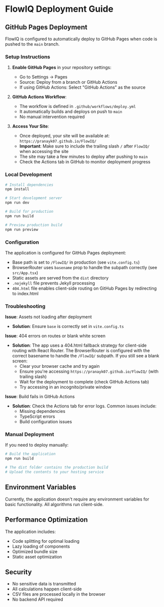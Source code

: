 # FlowIQ Deployment Guide

## GitHub Pages Deployment

FlowIQ is configured to automatically deploy to GitHub Pages when code is pushed to the `main` branch.

### Setup Instructions

1. **Enable GitHub Pages** in your repository settings:
   - Go to Settings → Pages
   - Source: Deploy from a branch or GitHub Actions
   - If using GitHub Actions: Select "GitHub Actions" as the source
   
2. **GitHub Actions Workflow**:
   - The workflow is defined in `.github/workflows/deploy.yml`
   - It automatically builds and deploys on push to `main`
   - No manual intervention required

3. **Access Your Site**:
   - Once deployed, your site will be available at: `https://pranayk07.github.io/FlowIQ/`
   - **Important**: Make sure to include the trailing slash `/` after `FlowIQ/` when accessing the site
   - The site may take a few minutes to deploy after pushing to `main`
   - Check the Actions tab in GitHub to monitor deployment progress

### Local Development

```bash
# Install dependencies
npm install

# Start development server
npm run dev

# Build for production
npm run build

# Preview production build
npm run preview
```

### Configuration

The application is configured for GitHub Pages deployment:
- Base path is set to `/FlowIQ/` in production (see `vite.config.ts`)
- BrowserRouter uses `basename` prop to handle the subpath correctly (see `src/App.tsx`)
- Static assets are served from the `dist` directory
- `.nojekyll` file prevents Jekyll processing
- `404.html` file enables client-side routing on GitHub Pages by redirecting to index.html

### Troubleshooting

**Issue**: Assets not loading after deployment
- **Solution**: Ensure `base` is correctly set in `vite.config.ts`

**Issue**: 404 errors on routes or blank white screen
- **Solution**: The app uses a 404.html fallback strategy for client-side routing with React Router. The BrowserRouter is configured with the correct basename to handle the `/FlowIQ/` subpath. If you still see a blank screen:
  - Clear your browser cache and try again
  - Ensure you're accessing `https://pranayk07.github.io/FlowIQ/` (with trailing slash)
  - Wait for the deployment to complete (check GitHub Actions tab)
  - Try accessing in an incognito/private window

**Issue**: Build fails in GitHub Actions
- **Solution**: Check the Actions tab for error logs. Common issues include:
  - Missing dependencies
  - TypeScript errors
  - Build configuration issues

### Manual Deployment

If you need to deploy manually:

```bash
# Build the application
npm run build

# The dist folder contains the production build
# Upload the contents to your hosting service
```

## Environment Variables

Currently, the application doesn't require any environment variables for basic functionality. All algorithms run client-side.

## Performance Optimization

The application includes:
- Code splitting for optimal loading
- Lazy loading of components
- Optimized bundle size
- Static asset optimization

## Security

- No sensitive data is transmitted
- All calculations happen client-side
- CSV files are processed locally in the browser
- No backend API required

